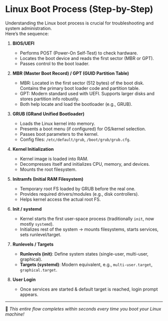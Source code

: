 # Linux Boot Process (Step-by-Step)

Understanding the Linux boot process is crucial for troubleshooting and system administration.  
Here’s the sequence:

1. **BIOS/UEFI**
   - Performs POST (Power-On Self-Test) to check hardware.
   - Locates the boot device and reads the first sector (MBR or GPT).
   - Passes control to the boot loader.

2. **MBR (Master Boot Record) / GPT (GUID Partition Table)**
   - MBR: Located in the first sector (512 bytes) of the boot disk. Contains the primary boot loader code and partition table.
   - GPT: Modern standard used with UEFI. Supports larger disks and stores partition info robustly.
   - Both help locate and load the bootloader (e.g., GRUB).

3. **GRUB (GRand Unified Bootloader)**
   - Loads the Linux kernel into memory.
   - Presents a boot menu (if configured) for OS/kernel selection.
   - Passes boot parameters to the kernel.  
   - Config files: `/etc/default/grub`, `/boot/grub/grub.cfg`.

4. **Kernel Initialization**
   - Kernel image is loaded into RAM.
   - Decompresses itself and initializes CPU, memory, and devices.
   - Mounts the root filesystem.

5. **Initramfs (Initial RAM Filesystem)**
   - Temporary root FS loaded by GRUB before the real one.
   - Provides required drivers/modules (e.g., disk controllers).
   - Helps kernel access the actual root FS.

6. **Init / systemd**
   - Kernel starts the first user-space process (traditionally `init`, now mostly `systemd`).
   - Initializes rest of the system → mounts filesystems, starts services, sets runlevel/target.

7. **Runlevels / Targets**
   - **Runlevels (init)**: Define system states (single-user, multi-user, graphical).  
   - **Targets (systemd)**: Modern equivalent, e.g., `multi-user.target`, `graphical.target`.

8. **User Login**
   - Once services are started & default target is reached, login prompt appears.

---

📌 *This entire flow completes within seconds every time you boot your Linux machine!*
